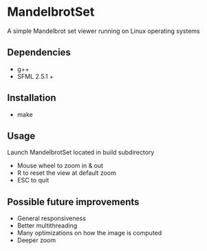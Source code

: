 # MandelbrotSet

A simple Mandelbrot set viewer running on Linux operating systems

## Dependencies
- g++
- SFML 2.5.1 +

## Installation
- make

## Usage
Launch MandelbrotSet located in build subdirectory
- Mouse wheel to zoom in & out
- R to reset the view at default zoom
- ESC to quit

## Possible future improvements
- General responsiveness
- Better multithreading
- Many optimizations on how the image is computed
- Deeper zoom
